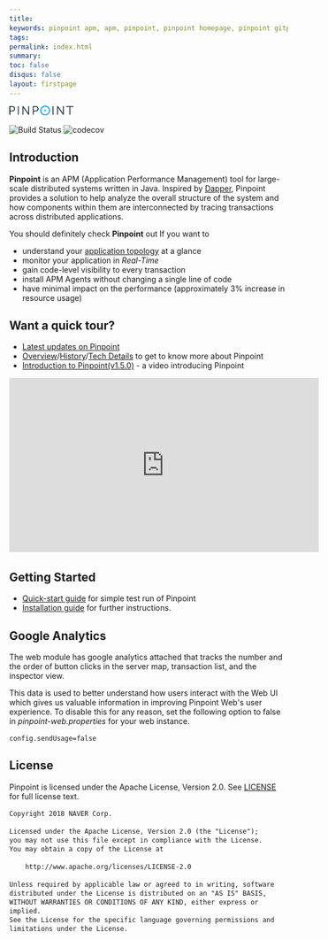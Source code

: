 ```yaml
---
title: 
keywords: pinpoint apm, apm, pinpoint, pinpoint homepage, pinpoint gitpage
tags:
permalink: index.html
summary:
toc: false
disqus: false
layout: firstpage
---
```


![Pinpoint](images/logo.png)

![Build Status](https://travis-ci.org/naver/pinpoint.svg?branch=master)
![codecov](https://codecov.io/gh/naver/pinpoint/branch/master/graph/badge.svg)
  
## Introduction  
  
**Pinpoint** is an APM (Application Performance Management) tool for large-scale distributed systems written in Java. Inspired by [Dapper](http://research.google.com/pubs/pub36356.html "Google Dapper"), Pinpoint provides a solution to help analyze the overall structure of the system and how components within them are interconnected by tracing transactions across distributed applications.

You should definitely check **Pinpoint** out If you want to

* understand your [application topology](./overview.html) at a glance
* monitor your application in *Real-Time*
* gain code-level visibility to every transaction
* install APM Agents without changing a single line of code
* have minimal impact on the performance (approximately 3% increase in resource usage)

## Want a quick tour?
 * [Latest updates on Pinpoint](./news.html)
 * [Overview](./overview.html)/[History](./history.html)/[Tech Details](./techdetail.html) to get to know more about Pinpoint 
 * [Introduction to Pinpoint(v1.5.0)](https://www.youtube.com/watch?v=U4EwnB34Dus&feature=youtu.be) - a video introducing Pinpoint

<iframe width="560" height="315" src="https://www.youtube.com/embed/U4EwnB34Dus" frameborder="0" allow="autoplay; encrypted-media" allowfullscreen></iframe>

## Getting Started
 * [Quick-start guide](./1.7.3/quickstart.html) for simple test run of Pinpoint
 * [Installation guide](./1.7.3/installation.html) for further instructions.

## Google Analytics
The web module has google analytics attached that tracks the number and the order of button clicks in the server map, transaction list, and the inspector view.

This data is used to better understand how users interact with the Web UI which gives us valuable information in improving Pinpoint Web's user experience.
To disable this for any reason, set the following option to false in *pinpoint-web.properties* for your web instance.
```
config.sendUsage=false
```

## License
Pinpoint is licensed under the Apache License, Version 2.0.
See [LICENSE](https://github.com/naver/pinpoint/blob/master/LICENSE) for full license text.

```
Copyright 2018 NAVER Corp.

Licensed under the Apache License, Version 2.0 (the "License");
you may not use this file except in compliance with the License.
You may obtain a copy of the License at

    http://www.apache.org/licenses/LICENSE-2.0

Unless required by applicable law or agreed to in writing, software
distributed under the License is distributed on an "AS IS" BASIS,
WITHOUT WARRANTIES OR CONDITIONS OF ANY KIND, either express or implied.
See the License for the specific language governing permissions and
limitations under the License.
```
